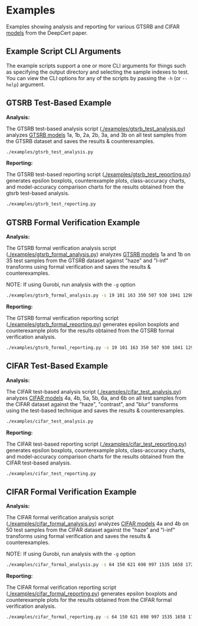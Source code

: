 # Examples

Examples showing analysis and reporting for various GTSRB and CIFAR [models](https://github.com/DeepCert/contextual-robustness/tree/main/models) from the DeepCert paper.

## Example Script CLI Arguments

The example scripts support a one or more CLI arguments for things such as specifying the output directory and selecting the sample indexes to test. You can view the CLI options for any of the scripts by passing the `-h` (or `--help`) argument.

## GTSRB Test-Based Example

__Analysis:__

The GTSRB test-based analysis script ([./examples/gtsrb_test_analysis.py](https://github.com/DeepCert/contextual-robustness/tree/main/examples/gtsrb_test_analysis.py)) analyzes [GTSRB models](https://github.com/DeepCert/contextual-robustness/tree/main/models#gtsrb-models) 1a, 1b, 2a, 2b, 3a, and 3b on all test samples from the GTSRB dataset and saves the results & counterexamples.

```sh
./examples/gtsrb_test_analysis.py
```

__Reporting:__

The GTSRB test-based reporting script ([./examples/gtsrb_test_reporting.py](https://github.com/DeepCert/contextual-robustness/tree/main/examples/gtsrb_test_reporting.py)) generates epsilon boxplots, counterexample plots, class-accuracy charts, and model-accuracy comparison charts for the results obtained from the gtsrb test-based analysis.

```sh
./examples/gtsrb_test_reporting.py
```

## GTSRB Formal Verification Example

__Analysis:__

The GTSRB formal verification analysis script ([./examples/gtsrb_formal_analysis.py](https://github.com/DeepCert/contextual-robustness/tree/main/examples/gtsrb_formal_analysis.py)) analyzes [GTSRB models](https://github.com/DeepCert/contextual-robustness/tree/main/models#gtsrb-models) 1a and 1b on 35 test samples from the GTSRB dataset against "haze" and "l-inf" transforms using formal verification and saves the results & counterexamples.

NOTE: If using Gurobi, run analysis with the `-g` option

```sh
./examples/gtsrb_formal_analysis.py -s 19 101 163 350 507 930 1041 1298 1317 2814 1773 1810 1879 2126 2279 2330 2460 2773 2908 2937 453 3309 3339 3470 3538 3560 3609 3700 3750 3798 3828 3875 3942 3948 3984
```

__Reporting:__

The GTSRB formal verification reporting script ([./examples/gtsrb_formal_reporting.py](https://github.com/DeepCert/contextual-robustness/tree/main/examples/gtsrb_formal_reporting.py)) generates epsilon boxplots and counterexample plots for the results obtained from the GTSRB formal verification analysis.

```sh
./examples/gtsrb_formal_reporting.py -s 19 101 163 350 507 930 1041 1298 1317 2814 1773 1810 1879 2126 2279 2330 2460 2773 2908 2937 453 3309 3339 3470 3538 3560 3609 3700 3750 3798 3828 3875 3942 3948 3984
```

## CIFAR Test-Based Example

__Analysis:__

The CIFAR test-based analysis script ([./examples/cifar_test_analysis.py](https://github.com/DeepCert/contextual-robustness/tree/main/examples/cifar_test_analysis.py)) analyzes [CIFAR models](https://github.com/DeepCert/contextual-robustness/tree/main/models#cifar-models) 4a, 4b, 5a, 5b, 6a, and 6b on all test samples from the CIFAR dataset against the "haze", "contrast", and "blur" transforms using the test-based technique and saves the results & counterexamples.

```sh
./examples/cifar_test_analysis.py
```

__Reporting:__

The CIFAR test-based reporting script ([./examples/cifar_test_reporting.py](https://github.com/DeepCert/contextual-robustness/tree/main/examples/cifar_test_reporting.py)) generates epsilon boxplots, counterexample plots, class-accuracy charts, and model-accuracy comparison charts for the results obtained from the CIFAR test-based analysis.

```sh
./examples/cifar_test_reporting.py
```

## CIFAR Formal Verification Example

__Analysis:__

The CIFAR formal verification analysis script ([./examples/cifar_formal_analysis.py](https://github.com/DeepCert/contextual-robustness/tree/main/examples/cifar_formal_analysis.py)) analyzes [CIFAR models](https://github.com/DeepCert/contextual-robustness/tree/main/models#cifar-models) 4a and 4b on 50 test samples from the CIFAR dataset against the "haze" and "l-inf" transforms using formal verification and saves the results & counterexamples.

NOTE: If using Gurobi, run analysis with the `-g` option

```sh
./examples/cifar_formal_analysis.py -s 64 150 621 698 997 1535 1658 1724 1988 2018 2135 2194 2370 2793 3000 3017 3130 3141 3328 3634 3829 4076 4131 4714 4770 4905 4937 5435 5526 5714 5785 5947 6046 6372 6487 6544 7113 7581 7629 7718 8039 8059 8190 8343 8588 8829 8988 9155 9941 9981
```

__Reporting:__

The CIFAR formal verification reporting script ([./examples/cifar_formal_reporting.py](https://github.com/DeepCert/contextual-robustness/tree/main/examples/cifar_formal_reporting.py)) generates epsilon boxplots and counterexample plots for the results obtained from the CIFAR formal verification analysis.

```sh
./examples/cifar_formal_reporting.py -s 64 150 621 698 997 1535 1658 1724 1988 2018 2135 2194 2370 2793 3000 3017 3130 3141 3328 3634 3829 4076 4131 4714 4770 4905 4937 5435 5526 5714 5785 5947 6046 6372 6487 6544 7113 7581 7629 7718 8039 8059 8190 8343 8588 8829 8988 9155 9941 9981
```
